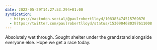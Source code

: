 ```yaml
---
date: 2022-05-29T14:27:53.294+01:00
syndication:
  - https://mastodon.social/@paulrobertlloyd/108385474515769870
  - https://twitter.com/paulrobertlloyd/status/1530904680397611008
---
```

Absolutely wet through. Sought shelter under the grandstand alongside everyone else. Hope we get a race today.
